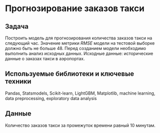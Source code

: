 # Прогнозирование заказов такси

## Задача

Построить модель для прогнозирования количества заказов такси на следующий час. Значение метрики <i>RMSE</i> модели на тестовой выборке должно быть не больше 48. Перед созданием модели необходимо выполнить анализ исходных данных. Исходные данные: исторические данные о заказах такси в аэропортах.

## Используемые библиотеки и ключевые техники

Pandas, Statsmodels, Scikit-learn, LightGBM, Matplotlib, machine learning, data preprocessing, exploratory data analysis

## Данные

Количество заказов такси за промежуток времени равный 10 минутам.